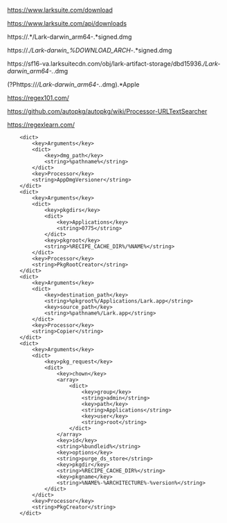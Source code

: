 https://www.larksuite.com/download

https://www.larksuite.com/api/downloads


https:\/\/.*\/Lark-darwin_arm64-.*signed.dmg

https:\/\/.*\/Lark-darwin_%DOWNLOAD_ARCH*-.*signed.dmg

https:\/\/sf16-va.larksuitecdn.com\/obj\/lark-artifact-storage\/dbd15936.*\/Lark-darwin_arm64-.*.dmg


(?P<url>https://*/Lark-darwin_arm64-.*.dmg).*Apple



https://regex101.com/

https://github.com/autopkg/autopkg/wiki/Processor-URLTextSearcher

https://regexlearn.com/



		<dict>
			<key>Arguments</key>
			<dict>
				<key>dmg_path</key>
				<string>%pathname%</string>
			</dict>
			<key>Processor</key>
			<string>AppDmgVersioner</string>
		</dict>
		<dict>
			<key>Arguments</key>
			<dict>
				<key>pkgdirs</key>
				<dict>
					<key>Applications</key>
					<string>0775</string>
				</dict>
				<key>pkgroot</key>
				<string>%RECIPE_CACHE_DIR%/%NAME%</string>
			</dict>
			<key>Processor</key>
			<string>PkgRootCreator</string>
		</dict>
		<dict>
			<key>Arguments</key>
			<dict>
				<key>destination_path</key>
				<string>%pkgroot%/Applications/Lark.app</string>
				<key>source_path</key>
				<string>%pathname%/Lark.app</string>
			</dict>
			<key>Processor</key>
			<string>Copier</string>
		</dict>
		<dict>
			<key>Arguments</key>
			<dict>
				<key>pkg_request</key>
				<dict>
					<key>chown</key>
					<array>
						<dict>
							<key>group</key>
							<string>admin</string>
							<key>path</key>
							<string>Applications</string>
							<key>user</key>
							<string>root</string>
						</dict>
					</array>
					<key>id</key>
					<string>%bundleid%</string>
					<key>options</key>
					<string>purge_ds_store</string>
					<key>pkgdir</key>
					<string>%RECIPE_CACHE_DIR%</string>
					<key>pkgname</key>
					<string>%NAME%-%ARCHITECTURE%-%version%</string>
				</dict>
			</dict>
			<key>Processor</key>
			<string>PkgCreator</string>
		</dict>